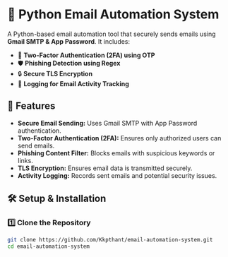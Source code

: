 # 📧 Python Email Automation System

A Python-based email automation tool that securely sends emails using **Gmail SMTP & App Password**. It includes:
- 🔐 **Two-Factor Authentication (2FA) using OTP**
- 🛡️ **Phishing Detection using Regex**
- 🔒 **Secure TLS Encryption**
- 📜 **Logging for Email Activity Tracking**

## 🚀 Features
- **Secure Email Sending:** Uses Gmail SMTP with App Password authentication.
- **Two-Factor Authentication (2FA):** Ensures only authorized users can send emails.
- **Phishing Content Filter:** Blocks emails with suspicious keywords or links.
- **TLS Encryption:** Ensures email data is transmitted securely.
- **Activity Logging:** Records sent emails and potential security issues.

## 🛠️ Setup & Installation
### **1️⃣ Clone the Repository**
```sh
git clone https://github.com/Kkpthant/email-automation-system.git
cd email-automation-system